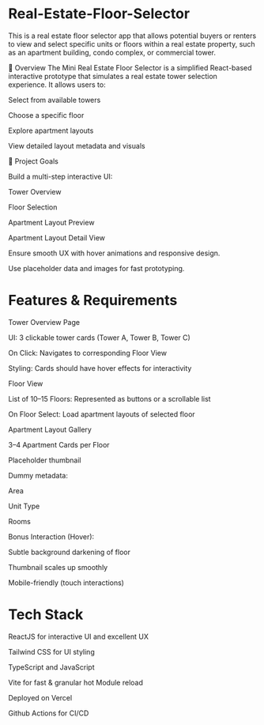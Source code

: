 # Real-Estate-Floor-Selector
This is a real estate floor selector app  that allows potential buyers or renters to view and select specific units or floors within a real estate property, such as an apartment building, condo complex, or commercial tower.

📝 Overview
The Mini Real Estate Floor Selector is a simplified React-based interactive prototype that simulates a real estate tower selection experience. It allows users to:

Select from available towers

Choose a specific floor

Explore apartment layouts

View detailed layout metadata and visuals

🎯 Project Goals

Build a multi-step interactive UI:

Tower Overview

Floor Selection

Apartment Layout Preview

Apartment Layout Detail View

Ensure smooth UX with hover animations and responsive design.

Use placeholder data and images for fast prototyping.

# Features & Requirements

Tower Overview Page

UI: 3 clickable tower cards (Tower A, Tower B, Tower C)

On Click: Navigates to corresponding Floor View

Styling: Cards should have hover effects for interactivity

Floor View

List of 10–15 Floors: Represented as buttons or a scrollable list

On Floor Select: Load apartment layouts of selected floor

Apartment Layout Gallery

3–4 Apartment Cards per Floor

Placeholder thumbnail

Dummy metadata:

Area

Unit Type

Rooms

Bonus Interaction (Hover):

Subtle background darkening of floor

Thumbnail scales up smoothly

Mobile-friendly (touch interactions)

# Tech Stack
ReactJS for interactive UI and excellent UX

Tailwind CSS for UI styling

TypeScript and JavaScript

Vite for fast & granular hot Module reload

Deployed on Vercel

Github Actions for CI/CD